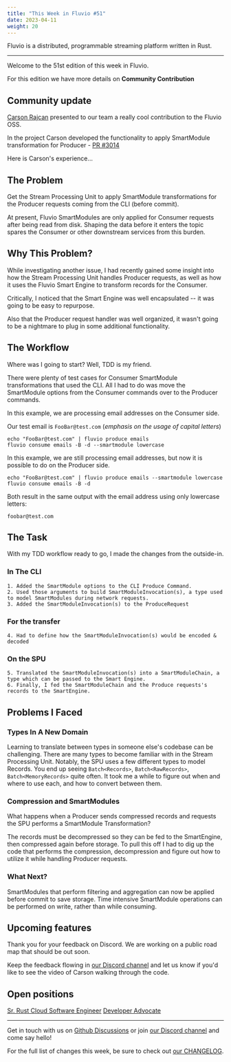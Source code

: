 ```yaml
---
title: "This Week in Fluvio #51"
date: 2023-04-11
weight: 20
---
```

Fluvio is a distributed, programmable streaming platform written in Rust.

---
Welcome to the 51st edition of this week in Fluvio.

For this edition we have more details on **Community Contribution** 

## Community update
[Carson Rajcan](https://github.com/crajcan) presented to our team a really cool contribution to the Fluvio OSS.

In the project Carson developed the functionality to apply SmartModule transformation for Producer - [PR #3014](crecdfhttps://github.com/infinyon/fluvio/pull/3014)

Here is Carson's experience...

## The Problem

Get the Stream Processing Unit to apply SmartModule transformations for the Producer requests coming from the CLI (before commit).

At present, Fluvio SmartModules are only applied for Consumer requests after being read from disk. Shaping the data before it enters the topic spares the Consumer or other downstream services from this burden.

## Why This Problem?

While investigating another issue, I had recently gained some insight into how the Stream Processing Unit handles Producer requests, as well as how it uses the Fluvio Smart Engine to transform records for the Consumer.

Critically, I noticed that the Smart Engine was well encapsulated -- it was going to be easy to repurpose.

Also that the Producer request handler was well organized, it wasn't going to be a nightmare to plug in some additional functionality.

## The Workflow

Where was I going to start? Well, TDD is my friend.

There were plenty of test cases for Consumer SmartModule transformations that used the CLI. All I had to do was move the SmartModule options from the Consumer commands over to the Producer commands.

In this example, we are processing email addresses on the Consumer side.

Our test email is `FooBar@test.com` (*emphasis on the usage of capital letters*)

```
echo "FooBar@test.com" | fluvio produce emails
fluvio consume emails -B -d --smartmodule lowercase
```

In this example, we are still processing email addresses, but now it is possible to do on the Producer side.

```
echo "FooBar@test.com" | fluvio produce emails --smartmodule lowercase
fluvio consume emails -B -d 
```

Both result in the same output with the email address using only lowercase letters:

```
foobar@test.com
```

## The Task

With my TDD workflow ready to go, I made the changes from the outside-in.

### In The CLI
    1. Added the SmartModule options to the CLI Produce Command.
    2. Used those arguments to build SmartModuleInvocation(s), a type used to model SmartModules during network requests.
    3. Added the SmartModuleInvocation(s) to the ProduceRequest

### For the transfer 
    4. Had to define how the SmartModuleInvocation(s) would be encoded & decoded

### On the SPU
    5. Translated the SmartModuleInvocation(s) into a SmartModuleChain, a type which can be passed to the Smart Engine.
    6. Finally, I fed the SmartModuleChain and the Produce requests's records to the SmartEngine.

## Problems I Faced

### Types In A New Domain

Learning to translate between types in someone else's codebase can be challenging. There are many types to become familiar with in the Stream Processing Unit. Notably, the SPU uses a few different types to model Records. You end up seeing `Batch<Records>`, `Batch<RawRecords>`, `Batch<MemoryRecords>` quite often. It took me a while to figure out when and where to use each, and how to convert between them.

### Compression and SmartModules

What happens when a Producer sends compressed records and requests the SPU performs a SmartModule Transformation?

The records must be decompressed so they can be fed to the SmartEngine, then compressed again before storage. To pull this off I had to dig up the code that performs the compression, decompression and figure out how to utilize it while handling Producer requests.

### What Next?

SmartModules that perform filtering and aggregation can now be applied before commit to save storage. Time intensive SmartModule operations can be performed on write, rather than while consuming.

## Upcoming features
Thank you for your feedback on Discord. We are working on a public road map that should be out soon.

Keep the feedback flowing in [our Discord channel] and let us know if you'd like to see the video of Carson walking through the code.


## Open positions
[Sr. Rust Cloud Software Engineer](https://infinyon.com/careers/cloud-engineer-senior-level/)
[Developer Advocate](https://infinyon.com/careers/developer-advocate-mid-senior-level/)

---

Get in touch with us on [Github Discussions] or join [our Discord channel] and come say hello!

For the full list of changes this week, be sure to check out [our CHANGELOG].

[Fluvio open source]: https://github.com/infinyon/fluvio
[our CHANGELOG]: https://github.com/infinyon/fluvio/blob/master/CHANGELOG.md
[our Discord channel]: https://discordapp.com/invite/bBG2dTz
[Github Discussions]: https://github.com/infinyon/fluvio/discussions
